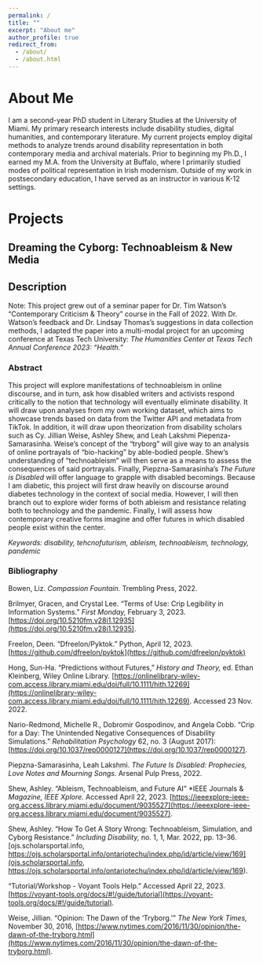 ```yaml
---
permalink: /
title: ""
excerpt: "About me"
author_profile: true
redirect_from: 
  - /about/
  - /about.html
---
```


About Me
======
I am a second-year PhD student in Literary Studies at the University of Miami. My primary research interests include disability studies, digital humanities, and contemporary literature. My current projects employ digital methods to analyze trends around disability representation in both contemporary media and archival materials. Prior to beginning my Ph.D., I earned my M.A. from the University at Buffalo, where I primarily studied modes of political representation in Irish modernism. Outside of my work in postsecondary education, I have served as an instructor in various K-12 settings.

Projects
======

## Dreaming the Cyborg: Technoableism & New Media

## Description 

Note: This project grew out of a seminar paper for Dr. Tim Watson’s “Contemporary Criticism & Theory” course in the Fall of 2022. With Dr. Watson’s feedback and Dr. Lindsay Thomas’s suggestions in data collection methods, I adapted the paper into a multi-modal project for an upcoming conference at Texas Tech University: *The Humanities Center at Texas Tech Annual Conference 2023: “Health.”*

### Abstract 
This project will explore manifestations of technoableism in online discourse, and in turn, ask how disabled writers and activists respond critically to the notion that technology will eventually eliminate disability. It will draw upon analyses from my own working dataset, which aims to showcase trends based on data from the Twitter API and metadata from TikTok.  In addition, it will draw upon theorization from disability scholars such as Cy. Jillian Weise, Ashley Shew, and Leah Lakshmi Piepenza-Samarasinha. Weise’s concept of the “tryborg” will give way to an analysis of online portrayals of “bio-hacking” by able-bodied people. Shew’s understanding of “technoableism” will then serve as a means to assess the consequences of said portrayals. Finally, Piepzna-Samarasinha’s *The Future is Disabled* will offer language to grapple with disabled becomings. Because I am diabetic, this project will first draw heavily on discourse around diabetes technology in the context of social media. However, I will then branch out to explore wider forms of both ableism and resistance relating both to technology and the pandemic. Finally, I will assess how contemporary creative forms imagine and offer futures in which disabled people exist within the center. 

*Keywords: disability, tehcnofuturism, ableism, technoableism, technology, pandemic*


### Bibliography 

Bowen, Liz. *Compassion Fountain.* Trembling Press, 2022.

Brilmyer, Gracen, and Crystal Lee. “Terms of Use: Crip Legibility in Information Systems.” *First Monday,* February 3, 2023. 
	[https://doi.org/10.5210fm.v28i1.12935](https://doi.org/10.5210fm.v28i1.12935).
  
Freelon, Deen. “Dfreelon/Pyktok.” Python, April 12, 2023. [https://github.com/dfreelon/pyktok](https://github.com/dfreelon/pyktok)

Hong, Sun-Ha. “Predictions without Futures,” *History and Theory,* ed. Ethan Kleinberg, Wiley Online Library. [https://onlinelibrary-wiley-com.access.library.miami.edu/doi/full/10.1111/hith.12269](https://onlinelibrary-wiley-com.access.library.miami.edu/doi/full/10.1111/hith.12269). Accessed 23 Nov. 2022.

Nario-Redmond, Michelle R., Dobromir Gospodinov, and Angela Cobb. “Crip for a Day: The Unintended Negative Consequences of Disability Simulations.” *Rehabilitation Psychology* 62, no. 3 (August 2017): [https://doi.org/10.1037/rep0000127](https://doi.org/10.1037/rep0000127).

Piepzna-Samarasinha, Leah Lakshmi. *The Future Is Disabled: Prophecies, Love Notes and Mourning Songs.* Arsenal Pulp Press, 2022.

Shew, Ashley. “Ableism, Technoableism, and Future AI” *IEEE Journals & *Magazine, IEEE Xplore.* Accessed April 22, 2023. [https://ieeexplore-ieee-org.access.library.miami.edu/document/9035527](https://ieeexplore-ieee-org.access.library.miami.edu/document/9035527).

Shew, Ashley.  “How To Get A Story Wrong: Technoableism, Simulation, and Cyborg Resistance.” *Including Disability,* no. 1, 1, Mar. 2022, pp. 13–36. [ojs.scholarsportal.info, https://ojs.scholarsportal.info/ontariotechu/index.php/id/article/view/169](ojs.scholarsportal.info, https://ojs.scholarsportal.info/ontariotechu/index.php/id/article/view/169).

“Tutorial/Workshop - Voyant Tools Help.” Accessed April 22, 2023. [https://voyant-tools.org/docs/#!/guide/tutorial](https://voyant-tools.org/docs/#!/guide/tutorial).

Weise, Jillian. “Opinion: The Dawn of the ‘Tryborg.’” *The New York Times,* November 30, 2016, [https://www.nytimes.com/2016/11/30/opinion/the-dawn-of-the-tryborg.html](https://www.nytimes.com/2016/11/30/opinion/the-dawn-of-the-tryborg.html).



